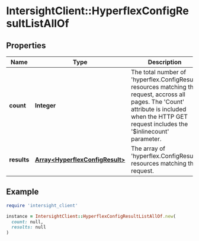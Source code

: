 # IntersightClient::HyperflexConfigResultListAllOf

## Properties

| Name | Type | Description | Notes |
| ---- | ---- | ----------- | ----- |
| **count** | **Integer** | The total number of &#39;hyperflex.ConfigResult&#39; resources matching the request, accross all pages. The &#39;Count&#39; attribute is included when the HTTP GET request includes the &#39;$inlinecount&#39; parameter. | [optional] |
| **results** | [**Array&lt;HyperflexConfigResult&gt;**](HyperflexConfigResult.md) | The array of &#39;hyperflex.ConfigResult&#39; resources matching the request. | [optional] |

## Example

```ruby
require 'intersight_client'

instance = IntersightClient::HyperflexConfigResultListAllOf.new(
  count: null,
  results: null
)
```

